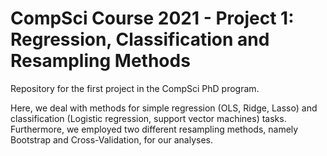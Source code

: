 # CompSci Course 2021 - Project 1: Regression, Classification and Resampling Methods

Repository for the first project in the CompSci PhD program.

Here, we deal with methods for simple regression (OLS, Ridge, Lasso) and classification (Logistic regression, support vector machines) tasks. Furthermore, we employed two different resampling methods, namely Bootstrap and Cross-Validation, for our analyses.
